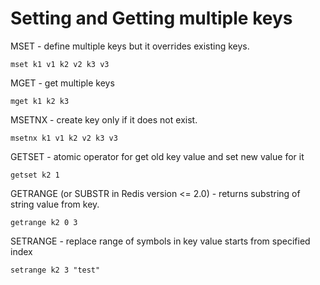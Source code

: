 # Setting and Getting multiple keys

MSET - define multiple keys but it overrides existing keys.

    mset k1 v1 k2 v2 k3 v3

MGET - get multiple keys

    mget k1 k2 k3

MSETNX - create key only if it does not exist.

    msetnx k1 v1 k2 v2 k3 v3

GETSET - atomic operator for get old key value and set new value for it

    getset k2 1

GETRANGE (or SUBSTR in Redis version <= 2.0) - returns substring of string value from key.

    getrange k2 0 3

SETRANGE - replace range of symbols in key value starts from specified index 

    setrange k2 3 "test"
